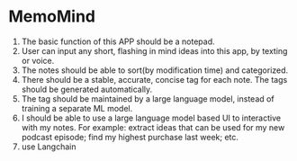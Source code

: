 # MemoMind

1. The basic function of this APP should be a notepad.
2. User can input any short, flashing in mind ideas into this app, by texting or voice.
3. The notes should be able to sort(by modification time) and categorized.
4. There should be a stable, accurate, concise tag for each note. The tags should be generated automatically.
5. The tag should be maintained by a large language model, instead of training a separate ML model.
6. I should be able to use a large language model based UI to interactive with my notes. For example: extract ideas that can be used for my new podcast episode; find my highest purchase last week; etc.
7. use Langchain
